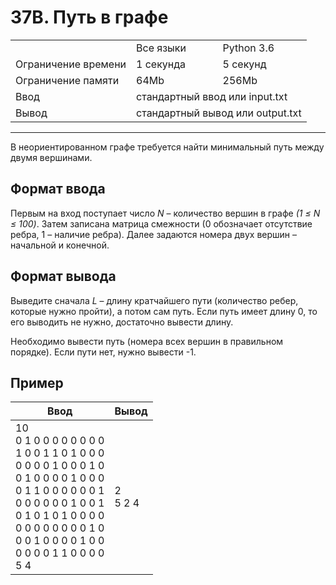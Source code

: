 # 37B. Путь в графе

<table>
  <tr>
  <td></td>
    <td>Все языки</td>
    <td>Python 3.6</td>
  </tr>
  <tr>
  	<td>Ограничение времени</td>
  	<td>1 секунда</td>
    <td>5 секунд</td>
  </tr>
  <tr>
  	<td>Ограничение памяти</td>
  	<td>64Mb</td>
    <td>256Mb</td>
  </tr>
  <tr>
  	<td>Ввод</td>
  	<td colspan = "2">стандартный ввод или input.txt</td>
  </tr>
  <tr>
  	<td>Вывод</td>
  	<td colspan = "2">стандартный вывод или output.txt</td>
  </tr>
</table>

---
В неориентированном графе требуется найти минимальный путь между двумя вершинами.

## Формат ввода

Первым на вход поступает число *N* – количество вершин в графе *(1 ≤ N ≤ 100)*. Затем записана матрица смежности (0 обозначает отсутствие ребра, 1 – наличие ребра). Далее задаются номера двух вершин – начальной и конечной.

## Формат вывода

Выведите сначала *L* – длину кратчайшего пути (количество ребер, которые нужно пройти), а потом сам путь. Если путь имеет длину 0, то его выводить не нужно, достаточно вывести длину.

Необходимо вывести путь (номера всех вершин в правильном порядке). Если пути нет, нужно вывести -1.

## Пример

|Ввод|Вывод|
|---|---|
|10<br>0 1 0 0 0 0 0 0 0 0<br>1 0 0 1 1 0 1 0 0 0<br>0 0 0 0 1 0 0 0 1 0<br>0 1 0 0 0 0 1 0 0 0<br>0 1 1 0 0 0 0 0 0 1<br>0 0 0 0 0 0 1 0 0 1<br>0 1 0 1 0 1 0 0 0 0<br>0 0 0 0 0 0 0 0 1 0<br>0 0 1 0 0 0 0 1 0 0<br>0 0 0 0 1 1 0 0 0 0<br>5 4|2<br>5 2 4|
